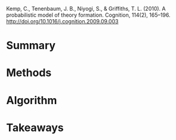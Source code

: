 Kemp, C., Tenenbaum, J. B., Niyogi, S., & Griffiths, T. L. (2010). A probabilistic model of theory formation. Cognition, 114(2), 165–196. http://doi.org/10.1016/j.cognition.2009.09.003

# Summary

# Methods

# Algorithm

# Takeaways